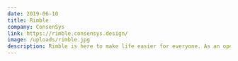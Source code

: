 ```yaml
---
date: 2019-06-10
title: Rimble
company: ConsenSys
link: https://rimble.consensys.design/
image: /uploads/rimble.jpg
description: Rimble is here to make life easier for everyone. As an open source project, Rimble aims to create common dApp UX patterns, validated through user research, and built for developers.
---
```

